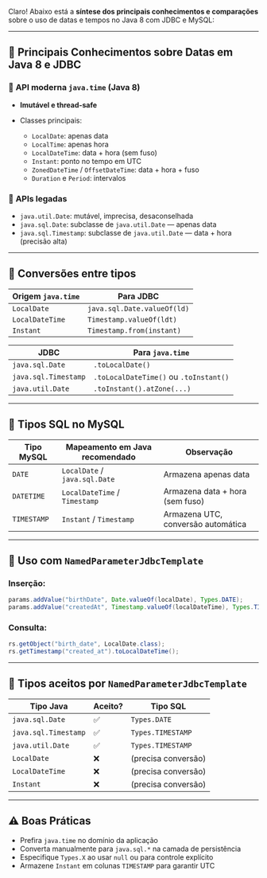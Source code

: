 Claro! Abaixo está a **síntese dos principais conhecimentos e comparações** sobre o uso de datas e tempos no Java 8 com JDBC e MySQL:

---

## 🧠 **Principais Conhecimentos sobre Datas em Java 8 e JDBC**

### 📅 **API moderna `java.time` (Java 8)**

* **Imutável e thread-safe**
* Classes principais:

  * `LocalDate`: apenas data
  * `LocalTime`: apenas hora
  * `LocalDateTime`: data + hora (sem fuso)
  * `Instant`: ponto no tempo em UTC
  * `ZonedDateTime` / `OffsetDateTime`: data + hora + fuso
  * `Duration` e `Period`: intervalos

### 📆 **APIs legadas**

* `java.util.Date`: mutável, imprecisa, desaconselhada
* `java.sql.Date`: subclasse de `java.util.Date` — apenas data
* `java.sql.Timestamp`: subclasse de `java.util.Date` — data + hora (precisão alta)

---

## 🔁 **Conversões entre tipos**

| Origem `java.time` | Para JDBC                   |
| ------------------ | --------------------------- |
| `LocalDate`        | `java.sql.Date.valueOf(ld)` |
| `LocalDateTime`    | `Timestamp.valueOf(ldt)`    |
| `Instant`          | `Timestamp.from(instant)`   |

| JDBC                 | Para `java.time`                       |
| -------------------- | -------------------------------------- |
| `java.sql.Date`      | `.toLocalDate()`                       |
| `java.sql.Timestamp` | `.toLocalDateTime()` ou `.toInstant()` |
| `java.util.Date`     | `.toInstant().atZone(...)`             |

---

## 🧾 **Tipos SQL no MySQL**

| Tipo MySQL  | Mapeamento em Java recomendado | Observação                         |
| ----------- | ------------------------------ | ---------------------------------- |
| `DATE`      | `LocalDate` / `java.sql.Date`  | Armazena apenas data               |
| `DATETIME`  | `LocalDateTime` / `Timestamp`  | Armazena data + hora (sem fuso)    |
| `TIMESTAMP` | `Instant` / `Timestamp`        | Armazena UTC, conversão automática |

---

## 🧪 **Uso com `NamedParameterJdbcTemplate`**

### Inserção:

```java
params.addValue("birthDate", Date.valueOf(localDate), Types.DATE);
params.addValue("createdAt", Timestamp.valueOf(localDateTime), Types.TIMESTAMP);
```

### Consulta:

```java
rs.getObject("birth_date", LocalDate.class);
rs.getTimestamp("created_at").toLocalDateTime();
```

---

## 📌 **Tipos aceitos por `NamedParameterJdbcTemplate`**

| Tipo Java            | Aceito? | Tipo SQL            |
| -------------------- | ------- | ------------------- |
| `java.sql.Date`      | ✅       | `Types.DATE`        |
| `java.sql.Timestamp` | ✅       | `Types.TIMESTAMP`   |
| `java.util.Date`     | ✅       | `Types.TIMESTAMP`   |
| `LocalDate`          | ❌       | (precisa conversão) |
| `LocalDateTime`      | ❌       | (precisa conversão) |
| `Instant`            | ❌       | (precisa conversão) |

---

## ⚠️ **Boas Práticas**

* Prefira `java.time` no domínio da aplicação
* Converta manualmente para `java.sql.*` na camada de persistência
* Especifique `Types.X` ao usar `null` ou para controle explícito
* Armazene `Instant` em colunas `TIMESTAMP` para garantir UTC

